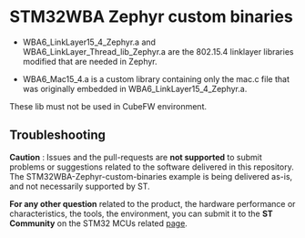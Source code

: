 # STM32WBA Zephyr custom binaries

- WBA6_LinkLayer15_4_Zephyr.a and WBA6_LinkLayer_Thread_lib_Zephyr.a are the 802.15.4 linklayer libraries modified that are needed in Zephyr.

- WBA6_Mac15_4.a is a custom library containing only the mac.c file that was originally embedded in WBA6_LinkLayer15_4_Zephyr.a.

These lib must not be used in CubeFW environment.

## Troubleshooting

**Caution** : Issues and the pull-requests are **not supported** to submit problems or suggestions related to the software delivered in this repository. The STM32WBA-Zephyr-custom-binaries example is being delivered as-is, and not necessarily supported by ST.

**For any other question** related to the product, the hardware performance or characteristics, the tools, the environment, you can submit it to the **ST Community** on the STM32 MCUs related [page](https://community.st.com/s/topic/0TO0X000000BSqSWAW/stm32-mcus).